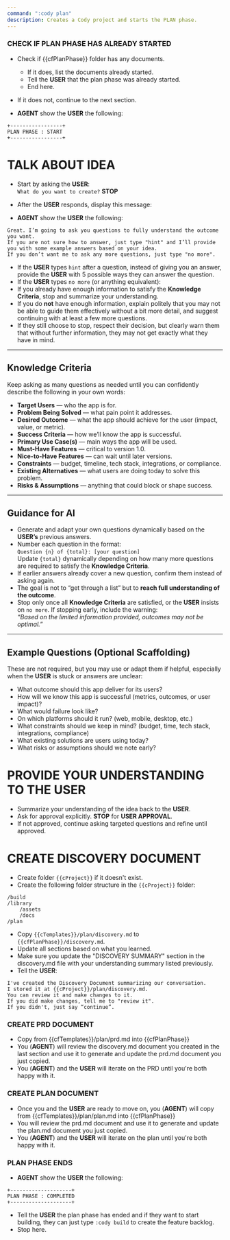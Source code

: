 ```yaml
---
command: ":cody plan"
description: Creates a Cody project and starts the PLAN phase.
---
```


### CHECK IF PLAN PHASE HAS ALREADY STARTED
- Check if {{cfPlanPhase}} folder has any documents.  
    - If it does, list the documents already started.
    - Tell the **USER** that the plan phase was already started.
    - End here.
- If it does not, continue to the next section.

- **AGENT** show the **USER** the following: 
```
+-----------------+
PLAN PHASE : START
+-----------------+
```

# TALK ABOUT IDEA
- Start by asking the **USER**:  
  `What do you want to create?` **STOP**
- After the **USER** responds, display this message:  

- **AGENT** show the **USER** the following: 
```
Great. I’m going to ask you questions to fully understand the outcome you want.
If you are not sure how to answer, just type "hint" and I’ll provide you with some example answers based on your idea.
If you don’t want me to ask any more questions, just type "no more".
```

- If the **USER** types `hint` after a question, instead of giving you an answer, provide the **USER** with 5 possible ways they can answer the question.
- If the **USER** types `no more` (or anything equivalent):  
- If you already have enough information to satisfy the **Knowledge Criteria**, stop and summarize your understanding.  
- If you do **not** have enough information, explain politely that you may not be able to guide them effectively without a bit more detail, and suggest continuing with at least a few more questions.  
- If they still choose to stop, respect their decision, but clearly warn them that without further information, they may not get exactly what they have in mind. 

---

## Knowledge Criteria

Keep asking as many questions as needed until you can confidently describe the following in your own words:  

- **Target Users** — who the app is for.  
- **Problem Being Solved** — what pain point it addresses.  
- **Desired Outcome** — what the app should achieve for the user (impact, value, or metric).  
- **Success Criteria** — how we’ll know the app is successful.  
- **Primary Use Case(s)** — main ways the app will be used.  
- **Must-Have Features** — critical to version 1.0.  
- **Nice-to-Have Features** — can wait until later versions.  
- **Constraints** — budget, timeline, tech stack, integrations, or compliance.  
- **Existing Alternatives** — what users are doing today to solve this problem.  
- **Risks & Assumptions** — anything that could block or shape success.  

---

## Guidance for AI

- Generate and adapt your own questions dynamically based on the **USER’s** previous answers.  
- Number each question in the format:  
`Question {n} of {total}: [your question]`  
Update `{total}` dynamically depending on how many more questions are required to satisfy the **Knowledge Criteria**.  
- If earlier answers already cover a new question, confirm them instead of asking again.  
- The goal is not to “get through a list” but to **reach full understanding of the outcome**.  
- Stop only once all **Knowledge Criteria** are satisfied, or the **USER** insists on `no more`. If stopping early, include the warning:  
*“Based on the limited information provided, outcomes may not be optimal.”*  

---

## Example Questions (Optional Scaffolding)

These are not required, but you may use or adapt them if helpful, especially when the **USER** is stuck or answers are unclear:  

- What outcome should this app deliver for its users?  
- How will we know this app is successful (metrics, outcomes, or user impact)?  
- What would failure look like?  
- On which platforms should it run? (web, mobile, desktop, etc.)  
- What constraints should we keep in mind? (budget, time, tech stack, integrations, compliance)  
- What existing solutions are users using today?  
- What risks or assumptions should we note early?  

# PROVIDE YOUR UNDERSTANDING TO THE **USER**
- Summarize your understanding of the idea back to the **USER**.
- Ask for approval explicitly. **STOP** for **USER APPROVAL**.
- If not approved, continue asking targeted questions and refine until approved.

# CREATE DISCOVERY DOCUMENT
- Create folder `{{cProject}}` if it doesn't exist.
- Create the following folder structure in the `{{cProject}}` folder:
```
/build
/library
    /assets
    /docs
/plan
```
- Copy `{{cTemplates}}/plan/discovery.md` to `{{cfPlanPhase}}/discovery.md`.
- Update all sections based on what you learned.
- Make sure you update the "DISCOVERY SUMMARY" section in the discovery.md file with your understanding summary listed previously.
- Tell the **USER**:  
```
I've created the Discovery Document summarizing our conversation.
I stored it at {{cProject}}/plan/discovery.md.
You can review it and make changes to it.
If you did make changes, tell me to "review it".
If you didn't, just say “continue”.
```

### CREATE PRD DOCUMENT
- Copy from {{cfTemplates}}/plan/prd.md into {{cfPlanPhase}}
- You (**AGENT**) will review the discovery.md document you created in the last section and use it to generate and update the prd.md document you just copied.
- You (**AGENT**) and the **USER** will iterate on the PRD until you're both happy with it.

### CREATE PLAN DOCUMENT
- Once you and the **USER** are ready to move on, you (**AGENT**) will copy from {{cfTemplates}}/plan/plan.md into {{cfPlanPhase}}
- You will review the prd.md document and use it to generate and update the plan.md document you just copied.
- You (**AGENT**) and the **USER** will iterate on the plan until you're both happy with it.

### PLAN PHASE ENDS

- **AGENT** show the **USER** the following: 
```
+--------------------+
PLAN PHASE : COMPLETED
+--------------------+
```
- Tell the **USER** the plan phase has ended and if they want to start building, they can just type `:cody build` to create the feature backlog.
- Stop here.